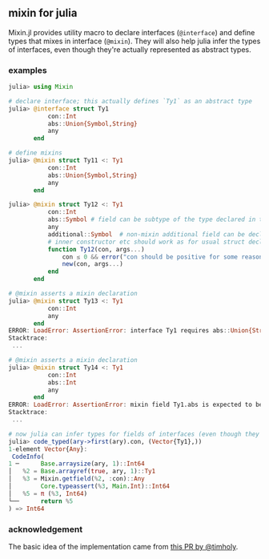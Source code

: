 ## mixin for julia

Mixin.jl provides utility macro to declare interfaces (`@interface`) and define types that mixes in interface (`@mixin`).
They will also help julia infer the types of interfaces, even though they're actually represented as abstract types.

### examples

```julia
julia> using Mixin

# declare interface; this actually defines `Ty1` as an abstract type
julia> @interface struct Ty1
           con::Int
           abs::Union{Symbol,String}
           any
       end

# define mixins
julia> @mixin struct Ty11 <: Ty1
           con::Int
           abs::Union{Symbol,String}
           any
       end

julia> @mixin struct Ty12 <: Ty1
           con::Int
           abs::Symbol # field can be subtype of the type declared in the interface
           any
           additional::Symbol  # non-mixin additional field can be declaraed
           # inner constructor etc should work as for usual struct declaration
           function Ty12(con, args...)
               con ≤ 0 && error("con should be positive for some reason")
               new(con, args...)
           end
       end

# @mixin asserts a mixin declaration
julia> @mixin struct Ty13 <: Ty1
           con::Int
           any
       end
ERROR: LoadError: AssertionError: interface Ty1 requires abs::Union{String, Symbol}
Stacktrace:
 ...

# @mixin asserts a mixin declaration
julia> @mixin struct Ty14 <: Ty1
           con::Int
           abs::Int
           any
       end
ERROR: LoadError: AssertionError: mixin field Ty1.abs is expected to be declared as subtype of Union{String, Symbol} but declared as abs::Int64
Stacktrace:
 ...

# now julia can infer types for fields of interfaces (even though they're actually abstract types)
julia> code_typed(ary->first(ary).con, (Vector{Ty1},))
1-element Vector{Any}:
 CodeInfo(
1 ─      Base.arraysize(ary, 1)::Int64
│   %2 = Base.arrayref(true, ary, 1)::Ty1
│   %3 = Mixin.getfield(%2, :con)::Any
│        Core.typeassert(%3, Main.Int)::Int64
│   %5 = π (%3, Int64)
└──      return %5
) => Int64
```

### acknowledgement

The basic idea of the implementation came from [this PR by @timholy](https://github.com/JuliaLang/julia/pull/36323).
